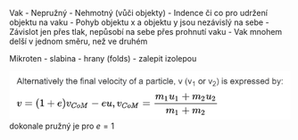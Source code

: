 Vak
    - Nepružný
    - Nehmotný (vůči objekty)
    - Indence či co pro udržení objektu na vaku
    - Pohyb objektu x a objektu y jsou nezávislý na sebe
      - Závislot jen přes tlak, nepůsobí na sebe přes prohnutí vaku
      - Vak mnohem delší v jednom směru, než ve druhém

Mikroten
    - slabina - hrany (folds) - zalepit izolepou

![Alt text](image.png)
dokonale pružný je pro $e = 1$